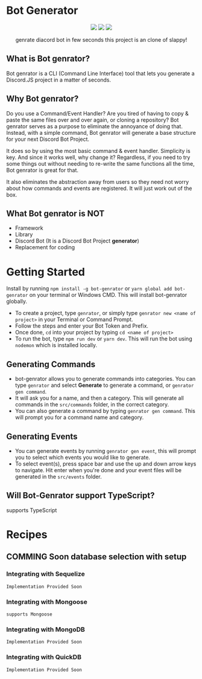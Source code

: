 # Bot Generator 

<p align="center">
  <img src="https://img.shields.io/npm/dw/bot-genrator?style=social">
  <img src="https://img.shields.io/npm/v/bot-genrator?style=social">
  <img src="https://img.shields.io/github/forks/virgel1995/bot-genrator?style=social">
</p>

<p align="center">genrate diacord bot in few seconds this project is an clone of slappy!</p>

## What is Bot genrator?

Bot genrator is a CLI (Command Line Interface) tool that lets you generate a Discord.JS project in a matter of seconds.

## Why Bot genrator?

Do you use a Command/Event Handler? Are you tired of having to copy & paste the same files over and over again, or cloning a repository? Bot genrator serves as a purpose to eliminate the annoyance of doing that. Instead, with a simple command, Bot genrator will generate a base structure for your next Discord Bot Project.

It does so by using the most basic command & event handler. Simplicity is key. And since it works well, why change it? Regardless, if you need to try some things out without needing to re-write the same functions all the time, Bot genrator is great for that.

It also eliminates the abstraction away from users so they need not worry about how commands and events are registered. It will just work out of the box.

## What Bot genrator is NOT

- Framework
- Library
- Discord Bot (It is a Discord Bot Project **generator**)
- Replacement for coding

# Getting Started

Install  by running `npm install -g bot-genrator` or `yarn global add bot-genrator` on your terminal or Windows CMD. This will install bot-genrator globally.

- To create a project, type `genrator`, or simply type `genrator new <name of project>` in your Terminal or Command Prompt.
- Follow the steps and enter your Bot Token and Prefix.
- Once done, `cd` into your project by typing `cd <name of project>`
- To run the bot, type `npm run dev` or `yarn dev`. This will run the bot using `nodemon` which is installed locally.

## Generating Commands

- bot-genrator allows you to generate commands into categories. You can type `genrator` and select **Generate** to generate a command, or `genrator gen command`.
- It will ask you for a name, and then a category. This will generate all commands in the `src/commands` folder, in the correct category.
- You can also generate a command by typing `genrator gen command`. This will prompt you for a command name and category.

## Generating Events

- You can generate events by running `genrator gen event`, this will prompt you to select which events you would like to generate.
- To select event(s), press space bar and use the up and down arrow keys to navigate. Hit enter when you're done and your event files will be generated in the `src/events` folder.

## Will Bot-Genrator support TypeScript?

supports TypeScript

# Recipes
## COMMING Soon database selection with setup

### Integrating with Sequelize

```
Implementation Provided Soon
```

### Integrating with Mongoose

```
supports Mongoose 
```

### Integrating with MongoDB

```
Implementation Provided Soon
```

### Integrating with QuickDB

```
Implementation Provided Soon
```

